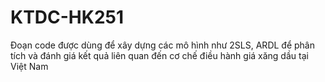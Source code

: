 # KTDC-HK251
Đoạn code được dùng để xây dựng các mô hình như 2SLS, ARDL để phân tích và đánh giá kết quả liên quan đến cơ chế điều hành giá xăng dầu tại Việt Nam
